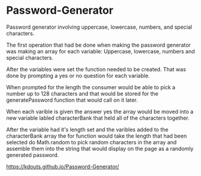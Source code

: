 # Password-Generator
Password generator involving uppercase, lowercase, numbers, and special characters.

The first operation that had be done when making the password generator was making an array for each variable: Uppercase, lowercase, numbers and special characters.

After the variables were set the function needed to be created. That was done by prompting a yes or no question for each variable.

When prompted for the length the consumer would be able to pick a number up to 128 characters and that would be stored for the generatePassword function that would call on it later.

When each varible is given the answer yes the array would be moved into a new variable labled characterBank that held all of the characters together.

After the variable had it's length set and the varibles added to the characterBank array the for function would take the length that had been selected do Math.random to pick random characters in the array and assemble them into the string that would display on the page as a randomly generated password.

https://kdouts.github.io/Password-Generator/